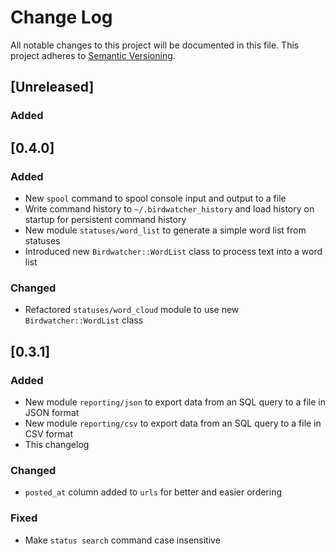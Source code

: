 # Change Log
All notable changes to this project will be documented in this file.
This project adheres to [Semantic Versioning](http://semver.org/).

## [Unreleased]
### Added

## [0.4.0]
### Added
- New `spool` command to spool console input and output to a file
- Write command history to `~/.birdwatcher_history` and load history on startup
  for persistent command history
- New module `statuses/word_list` to generate a simple word list from statuses
- Introduced new `Birdwatcher::WordList` class to process text into a word list

### Changed
- Refactored `statuses/word_cloud` module to use new `Birdwatcher::WordList` class

## [0.3.1]
### Added
- New module `reporting/json` to export data from an SQL query to a file in  JSON format
- New module `reporting/csv` to export data from an SQL query to a file in CSV format
- This changelog

### Changed
- `posted_at` column added to `urls` for better and easier ordering

### Fixed
- Make `status search` command case insensitive
